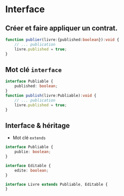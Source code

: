 # Interface

## Créer et faire appliquer un contrat.

```ts
function publier(livre:{published:boolean}):void {
    // ... publication
    livre.published = true;
}
```
## Mot clé `interface`

```ts
interface Publiable {
    published: boolean;
}
function publish(livre:Publiable):void {
    // ... publication
    livre.published = true;
}
```

## Interface & héritage

* Mot clé `extends`

```ts
interface Publiable {
    publie: boolean;
}

interface Editable {
    edite: boolean;
}

interface Livre extends Publiable, Editable {
}
```
